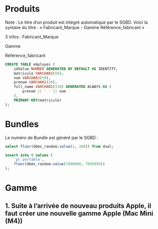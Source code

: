 # Produits

Note : Le titre d’un produit est intégré automatique par le SGBD. Voici la syntaxe du titre :
« Fabricant_Marque - Gamme Référence_fabricant »

3 infos :
Fabricant_Marque

Gamme 

Référence_fabricant

```sql
CREATE TABLE employes (
    idValue NUMBER GENERATED BY DEFAULT AS IDENTITY,
    matricule VARCHAR2(50),
    nom VARCHAR2(50),
    prenom VARCHAR2(50),
    full_name VARCHAR2(150) GENERATED ALWAYS AS (
    	prenom || ' ' || nom    
    ),
    PRIMARY KEY(matricule)
);
```

# Bundles
Le numéro de Bundle est généré par le SGBD :

```sql
select floor(dbms_random.value(1, 300)) from dual;

insert into t values (
    'pc portable',
    floor(dbms_random.value(7000000, 7999999))
);
```

# Gamme

## 1. Suite à l’arrivée de nouveau produits Apple, il faut créer une nouvelle gamme Apple (Mac Mini (M4))
